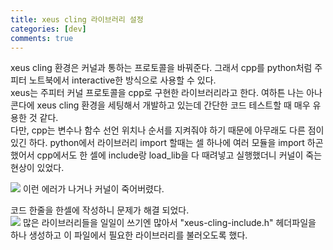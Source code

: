 ```yaml
---
title: xeus cling 라이브러리 설정
categories: [dev]
comments: true
---
```


xeus cling 환경은 커널과 통하는 프로토콜을 바꿔준다. 그래서 cpp를 python처럼 주피터 노트북에서 interactive한 방식으로 사용할 수 있다.   
xeus는 주피터 커널 프로토콜을 cpp로 구현한 라이브러리라고 한다. 여하튼 나는 아나콘다에 xeus cling 환경을 세팅해서 개발하고 있는데 간단한 코드 테스트할 때 매우 유용한 것 같다.   
다만, cpp는 변수나 함수 선언 위치나 순서를 지켜줘야 하기 때문에 아무래도 다른 점이 있긴 하다.
python에서 라이브러리 import 할때는 셀 하나에 여러 모듈을 import 하곤 했어서 cpp에서도 한 셀에 include랑 load_lib을 다 때려넣고 실행했더니 커널이 죽는 현상이 있었다.   

![](https://user-images.githubusercontent.com/78094857/112333756-35f89f00-8cfe-11eb-8a88-afddab84dd52.png)
이런 에러가 나거나 커널이 죽어버렸다.   
   
   
코드 한줄을 한셀에 작성하니 문제가 해결 되었다.   
![](https://user-images.githubusercontent.com/78094857/112333744-33964500-8cfe-11eb-94fc-a59c26c5f281.png )
많은 라이브러리들을 일일이 쓰기엔 많아서 "xeus-cling-include.h" 헤더파일을 하나 생성하고 이 파일에서 필요한 라이브러리를 불러오도록 했다.
